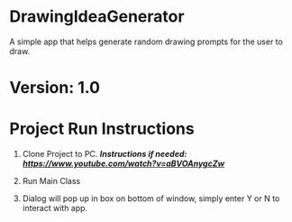 # DrawingIdeaGenerator
A simple app that helps generate random drawing prompts for the user to draw.

# Version: 1.0

# Project Run Instructions
1. Clone Project to PC.
***Instructions if needed: https://www.youtube.com/watch?v=aBVOAnygcZw***

2. Run Main Class

3. Dialog will pop up in box on bottom of window, simply enter Y or N to interact with app.
